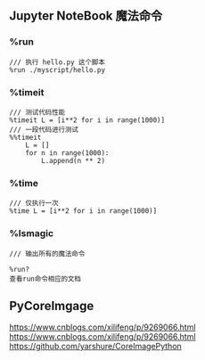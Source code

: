 ## Jupyter NoteBook 魔法命令
### %run 
```
/// 执行 hello.py 这个脚本
%run ./myscript/hello.py
```
### %timeit
```
/// 测试代码性能
%timeit L = [i**2 for i in range(1000)]
/// 一段代码进行测试
%%timeit
    L = []
    for n in range(1000):
        L.append(n ** 2)
```
### %time
    /// 仅执行一次
    %time L = [i**2 for i in range(1000)]


### %lsmagic
```
/// 输出所有的魔法命令

%run?
查看run命令相应的文档

```

## PyCoreImgage
https://www.cnblogs.com/xilifeng/p/9269066.html
https://www.cnblogs.com/xilifeng/p/9269066.html
https://github.com/yarshure/CoreImagePython
